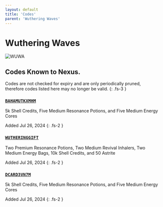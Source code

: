 ```yaml
---
layout: default
title: 'Codes'
parent: 'Wuthering Waves'
---
```


# Wuthering Waves

![WUWA](https://cdn.discordapp.com/emojis/1266477000583811232.png)

## Codes Known to Nexus.

Codes are not checked for expiry and are only periodically pruned, therefore codes listed here may no longer be valid.
{: .fs-3 }

### [`BAHAMUTKXMHM`](https://clipboard.nexus-codes.app/?copy=BAHAMUTKXMHM)

5k Shell Credits, Five Medium Resonance Potions, and Five Medium Energy Cores

Added Jul 26, 2024
{: .fs-2 }

### [`WUTHERINGGIFT`](https://clipboard.nexus-codes.app/?copy=WUTHERINGGIFT)

Two Premium Resonance Potions, Two Medium Revival Inhalers, Two Medium Energy Bags, 10k Shell Credits, and 50 Astrite

Added Jul 26, 2024
{: .fs-2 }

### [`DCARD3VN7M`](https://clipboard.nexus-codes.app/?copy=DCARD3VN7M)

5k Shell Credits, Five Medium Resonance Potions, and Five Medium Energy Cores

Added Jul 26, 2024
{: .fs-2 }